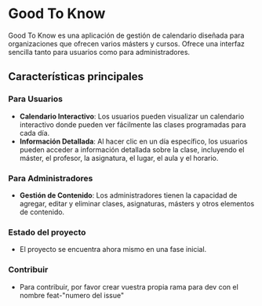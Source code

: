 # Good To Know

Good To Know es una aplicación de gestión de calendario diseñada para organizaciones que ofrecen varios másters y cursos. Ofrece una interfaz sencilla tanto para usuarios como para administradores.

## Características principales

### Para Usuarios

- **Calendario Interactivo**: Los usuarios pueden visualizar un calendario interactivo donde pueden ver fácilmente las clases programadas para cada día.
- **Información Detallada**: Al hacer clic en un día específico, los usuarios pueden acceder a información detallada sobre la clase, incluyendo el máster, el profesor, la asignatura, el lugar, el aula y el horario.

### Para Administradores

- **Gestión de Contenido**: Los administradores tienen la capacidad de agregar, editar y eliminar clases, asignaturas, másters y otros elementos de contenido.

### Estado del proyecto

- El proyecto se encuentra ahora mismo en una fase inicial.

### Contribuir

- Para contribuir, por favor crear vuestra propia rama para dev con el nombre feat-"numero del issue"

